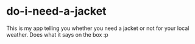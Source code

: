 # do-i-need-a-jacket

This is my app telling you whether you need a jacket or not for your local weather. Does what it says on the box :p
